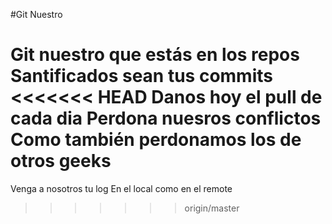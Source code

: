 #Git Nuestro

Git nuestro que estás en los repos 
Santificados sean tus commits 
<<<<<<< HEAD
Danos hoy el pull de cada dia
Perdona nuesros conflictos
Como también perdonamos los de otros geeks
=======
Venga a nosotros tu log
En el local como en el remote
>>>>>>> origin/master
